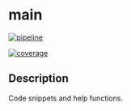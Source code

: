 # main

[![pipeline](https://gitlab.com/davidbreuer/hlppy/badges/master/pipeline.svg)](https://gitlab.com/davidbreuer/hlppy/pipelines)

[![coverage](https://gitlab.com/davidbreuer/hlppy/badges/master/coverage.svg)](https://davidbreuer.gitlab.io/hlppy)

## Description

Code snippets and help functions.
